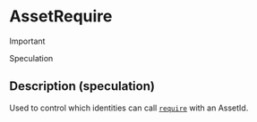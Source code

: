 # AssetRequire

> [!IMPORTANT]
> Speculation

## Description (speculation)
Used to control which identities can call [`require`](https://create.roblox.com/docs/reference/engine/globals/RobloxGlobals#require) with an AssetId.
